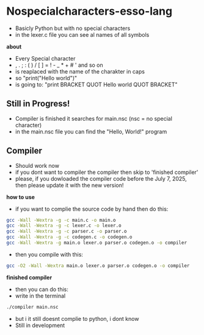 # Nospecialcharacters-esso-lang
- Basicly Python but with no special characters
- in the lexer.c file you can see al names of all symbols

**about**
- Every Special character
- , . ; : ( ) / [ ] = ! - _ * + # ' and so on
- is reaplaced with the name of the charakter in caps
- so
   "print("Hello world")"
- is going to:
   "print BRACKET QUOT Hello world QUOT BRACKET"
  
## Still in Progress!
- Compiler is finished it searches for main.nsc (nsc = no special character)
- in the main.nsc file you can find the "Hello, World!" program
  
## Compiler
- Should work now
-  if you dont want to compiler the compiler then skip to 'finished compiler'
- please, if you dowloaded the compiler code before the July 7, 2025, then please update it with the new version!
  
**how to use**
- if you want to complie the source code by hand then do this:
```bash
gcc -Wall -Wextra -g -c main.c -o main.o
gcc -Wall -Wextra -g -c lexer.c -o lexer.o
gcc -Wall -Wextra -g -c parser.c -o parser.o
gcc -Wall -Wextra -g -c codegen.c -o codegen.o
gcc -Wall -Wextra -g main.o lexer.o parser.o codegen.o -o compiler
```
- then you compile with this:
```bash
gcc -O2 -Wall -Wextra main.o lexer.o parser.o codegen.o -o compiler
```
**finished compiler**
- then you can do this:
- write in the terminal
```bash
./compiler main.nsc
```
- but i it still doesnt complie to python, i dont know
- Still in development
